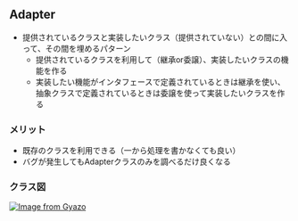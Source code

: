 ## Adapter
- 提供されているクラスと実装したいクラス（提供されていない）との間に入って、その間を埋めるパターン
    - 提供されているクラスを利用して（継承or委譲）、実装したいクラスの機能を作る
    - 実装したい機能がインタフェースで定義されているときは継承を使い、抽象クラスで定義されているときは委譲を使って実装したいクラスを作る 
    
### メリット
- 既存のクラスを利用できる（一から処理を書かなくても良い）
- バグが発生してもAdapterクラスのみを調べるだけ良くなる

### クラス図
[![Image from Gyazo](https://i.gyazo.com/7a824102239858c90d98e06c5113b2c5.png)](https://gyazo.com/7a824102239858c90d98e06c5113b2c5)
